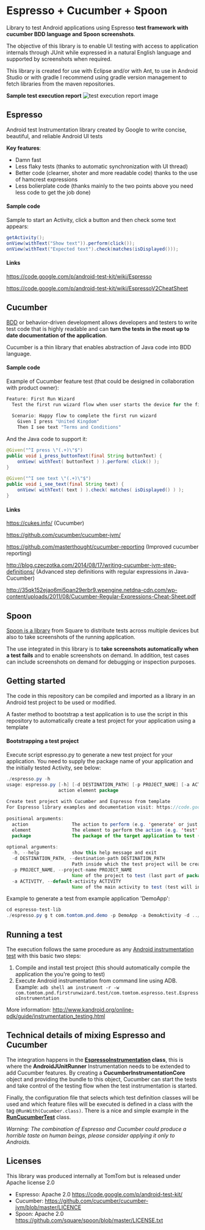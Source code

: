 # Espresso + Cucumber + Spoon

Library to test Android applications using Espresso **test framework with cucumber BDD language and Spoon screenshots**.

The objective of this library is to enable UI testing with access to application internals through JUnit while expressed in a natural English language and supported by screenshots when required.

This library is created for use with Eclipse and/or with Ant, to use in Android Studio or with gradle I recommend using gradle version management to fetch libraries from the maven repositories.

**Sample test execution report**
![test execution report image](https://raw.githubusercontent.com/neoranga55/espresso-cucumber/master/report-sample.png)


## Espresso

Android test Instrumentation library created by Google to write concise, beautiful, and reliable Android UI tests

**Key features**:
+ Damn fast
+ Less flaky tests (thanks to automatic synchronization with UI thread)
+ Better code (clearner, shoter and more readable code) thanks to the use of hamcrest expressions
+ Less bolierplate code (thanks mainly to the two points above you need less code to get the job done)

#### Sample code
Sample to start an Activity, click a button and then check some text appears:
```java
getActivity();
onView(withText("Show text")).perform(click());
onView(withText("Expected text").check(matches(isDisplayed()));
```

#### Links

https://code.google.com/p/android-test-kit/wiki/Espresso

https://code.google.com/p/android-test-kit/wiki/EspressoV2CheatSheet


## Cucumber

[BDD](http://en.wikipedia.org/wiki/Behavior-driven_development) or behavior-driven development allows developers and testers to write test code that is highly readable and can **turn the tests in the most up to date documentation of the application**.

Cucumber is a thin library that enables abstraction of Java code into BDD language.

#### Sample code
Example of Cucumber feature test (that could be designed in collaboration with product owner):
```java
Feature: First Run Wizard
  Test the first run wizard flow when user starts the device for the first time
  
  Scenario: Happy flow to complete the first run wizard
    Given I press "United Kingdom"
    Then I see text "Terms and Conditions"
```

And the Java code to support it: 
```java
@Given("^I press \"(.+)\"$")
public void i_press_buttonText(final String buttonText) {
    onView( withText( buttonText ) ).perform( click() );
}
 
@Given("^I see text \"(.+)\"$")
public void i_see_text(final String text) {
    onView( withText( text ) ).check( matches( isDisplayed() ) );
}
```

#### Links

https://cukes.info/ (Cucumber)

https://github.com/cucumber/cucumber-jvm/

https://github.com/masterthought/cucumber-reporting (Improved cucumber reporting)

http://blog.czeczotka.com/2014/08/17/writing-cucumber-jvm-step-definitions/ (Advanced step definitions with regular expressions in Java-Cucumber)

http://35qk152ejao6mi5pan29erbr9.wpengine.netdna-cdn.com/wp-content/uploads/2011/08/Cucumber-Regular-Expressions-Cheat-Sheet.pdf


## Spoon

[Spoon is a library](https://github.com/square/spoon) from Square to distribute tests across multiple devices but also to take screenshots of the running application.

The use integrated in this library is to **take screenshots automatically when a test fails** and to enable screenshots on demand. In addition, test cases can include screenshots on demand for debugging or inspection purposes.


## Getting started

The code in this repository can be compiled and imported as a library in an Android test project to be used or modified.

A faster method to bootstrap a test application is to use the script in this repository to automatically create a test project for your application using a template

#### Bootstrapping a test project
Execute script espresso.py to generate a new test project for your application.
You need to supply the package name of your application and the initially tested Activity, see below:
```java
./espresso.py -h
usage: espresso.py [-h] [-d DESTINATION_PATH] [-p PROJECT_NAME] [-a ACTIVITY]
                   action element package
 
Create test project with Cucumber and Espresso from template    
For Espresso library examples and documentation visit: https://code.google.com/p/android-test-kit/wiki/EspressoSamples
 
positional arguments:
  action                The action to perform (e.g. 'generate' or just 'g')
  element               The element to perform the action (e.g. 'test' or just 't')
  package               The package of the target application to test (e.g. com.tomtom.pnd.firstrunwizard)
 
optional arguments:
  -h, --help            show this help message and exit
  -d DESTINATION_PATH, --destination-path DESTINATION_PATH
                        Path inside which the test project will be created and placed (e.g. .../MyAppProject/test)
  -p PROJECT_NAME, --project-name PROJECT_NAME
                        Name of the project to test (last part of package name is used by default)
  -a ACTIVITY, --default-activity ACTIVITY
                        Name of the main activity to test (test will instrument this activity as starting point, e.g. HomeActivity)
```

Example to generate a test from example application 'DemoApp':
```java
cd espresso-test-lib
./espresso.py g t com.tomtom.pnd.demo -p DemoApp -a DemoActivity -d ../../pndapps/Apps/DemoApp/test
```

## Running a test

The execution follows the same procedure as any [Android instrumentation test](http://developer.android.com/tools/testing/testing_android.html) with this basic two steps:

1. Compile and install test project (this should automatically compile the application the you're going to test)
2. Execute Android instrumentation from command line using ADB.
Example: `adb shell am instrument -r -w com.tomtom.pnd.firstrunwizard.test/com.tomtom.espresso.test.EspressoInstrumentation`

More information: http://www.kandroid.org/online-pdk/guide/instrumentation_testing.html


## Technical details of mixing Espresso and Cucumber

The integration happens in the **[EspressoInstrumentation](https://github.com/neoranga55/espresso-cucumber/blob/master/espresso-test-lib/EspressoInstrumentation/src/com/tomtom/espresso/test/EspressoInstrumentation.java) class**, this is where the **AndroidJUnitRunner** Instrumentation needs to be extended to add Cucumber features. By creating a **CucumberInstrumentationCore** object and providing the bundle to this object, Cucumber can start the tests and take control of the testing flow when the test instrumentation is started.

Finally, the configuration file that selects which test definition classes will be used and which feature files will be executed is defined in a class with the tag `@RunWith(Cucumber.class)`. There is a nice and simple example in the  **[RunCucumberTest](https://github.com/neoranga55/espresso-cucumber/blob/master/sample-test-project/FirstRunWizardEspressoTest/src/java/com/tomtom/pnd/firstrunwizard/test/RunCucumberTest.java)** class.

_Warning: The combination of Espresso and Cucumber could produce a horrible taste on human beings, please consider  applying it only to Androids._


## Licenses

This library was produced internally at TomTom but is released under Apache license 2.0

- Espresso: Apache 2.0 https://code.google.com/p/android-test-kit/
- Cucumber: https://github.com/cucumber/cucumber-jvm/blob/master/LICENCE
- Spoon: Apache 2.0 https://github.com/square/spoon/blob/master/LICENSE.txt

